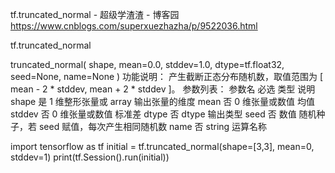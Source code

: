 tf.truncated_normal - 超级学渣渣 - 博客园 https://www.cnblogs.com/superxuezhazha/p/9522036.html

tf.truncated_normal

truncated_normal(
    shape,
    mean=0.0,
    stddev=1.0,
    dtype=tf.float32,
    seed=None,
    name=None
)
功能说明：
产生截断正态分布随机数，取值范围为 [ mean - 2 * stddev, mean + 2 * stddev ]。
参数列表：
参数名	必选	类型	说明
shape	是	1 维整形张量或 array	输出张量的维度
mean	否	0 维张量或数值	均值
stddev	否	0 维张量或数值	标准差
dtype	否	dtype	输出类型
seed	否	数值	随机种子，若 seed 赋值，每次产生相同随机数
name	否	string	运算名称
 

import tensorflow as tf
initial = tf.truncated_normal(shape=[3,3], mean=0, stddev=1)
print(tf.Session().run(initial))